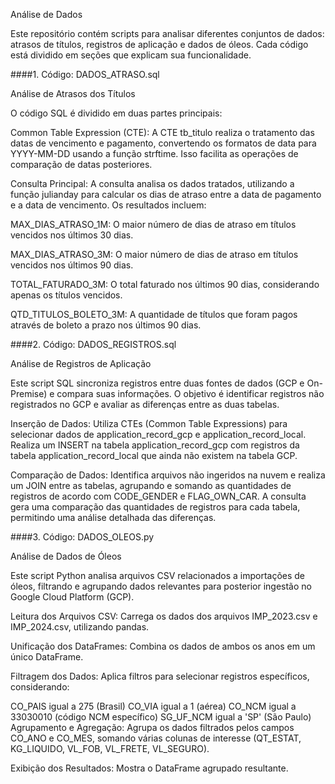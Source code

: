 Análise de Dados

Este repositório contém scripts para analisar diferentes conjuntos de dados: atrasos de títulos, registros de aplicação e dados de óleos. Cada código está dividido em seções que explicam sua funcionalidade.

####1. Código: DADOS_ATRASO.sql

Análise de Atrasos dos Títulos

O código SQL é dividido em duas partes principais:

Common Table Expression (CTE): A CTE tb_titulo realiza o tratamento das datas de vencimento e pagamento, convertendo os formatos de data para YYYY-MM-DD usando a função strftime. Isso facilita as operações de comparação de datas posteriores.

Consulta Principal: A consulta analisa os dados tratados, utilizando a função julianday para calcular os dias de atraso entre a data de pagamento e a data de vencimento. Os resultados incluem:

MAX_DIAS_ATRASO_1M: O maior número de dias de atraso em títulos vencidos nos últimos 30 dias.

MAX_DIAS_ATRASO_3M: O maior número de dias de atraso em títulos vencidos nos últimos 90 dias.

TOTAL_FATURADO_3M: O total faturado nos últimos 90 dias, considerando apenas os títulos vencidos.

QTD_TITULOS_BOLETO_3M: A quantidade de títulos que foram pagos através de boleto a prazo nos últimos 90 dias.


####2. Código: DADOS_REGISTROS.sql

Análise de Registros de Aplicação

Este script SQL sincroniza registros entre duas fontes de dados (GCP e On-Premise) e compara suas informações. O objetivo é identificar registros não registrados no GCP e avaliar as diferenças entre as duas tabelas.

Inserção de Dados: Utiliza CTEs (Common Table Expressions) para selecionar dados de application_record_gcp e application_record_local. Realiza um INSERT na tabela application_record_gcp com registros da tabela application_record_local que ainda não existem na tabela GCP.

Comparação de Dados: Identifica arquivos não ingeridos na nuvem e realiza um JOIN entre as tabelas, agrupando e somando as quantidades de registros de acordo com CODE_GENDER e FLAG_OWN_CAR. A consulta gera uma comparação das quantidades de registros para cada tabela, permitindo uma análise detalhada das diferenças.

####3. Código: DADOS_OLEOS.py

Análise de Dados de Óleos

Este script Python analisa arquivos CSV relacionados a importações de óleos, filtrando e agrupando dados relevantes para posterior ingestão no Google Cloud Platform (GCP).

Leitura dos Arquivos CSV: Carrega os dados dos arquivos IMP_2023.csv e IMP_2024.csv, utilizando pandas.

Unificação dos DataFrames: Combina os dados de ambos os anos em um único DataFrame.

Filtragem dos Dados: Aplica filtros para selecionar registros específicos, considerando:

CO_PAIS igual a 275 (Brasil)
CO_VIA igual a 1 (aérea)
CO_NCM igual a 33030010 (código NCM específico)
SG_UF_NCM igual a 'SP' (São Paulo)
Agrupamento e Agregação: Agrupa os dados filtrados pelos campos CO_ANO e CO_MES, somando várias colunas de interesse (QT_ESTAT, KG_LIQUIDO, VL_FOB, VL_FRETE, VL_SEGURO).

Exibição dos Resultados: Mostra o DataFrame agrupado resultante.

